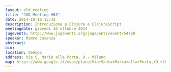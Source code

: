 ```yaml
---
layout: old_meeting
title: "JUG Meeting #63"
date: 2014-10-16 15:42
description: Introduzione a Clojure e ClojureScript
meetingdate: giovedì 16 ottobre 2014
jugevents: http://www.jugevents.org/jugevents/event/54768
speaker: Mimmo Cosenza
abstract: 
bio: 
location: Veespo
address: Via S. Maria alla Porta, 9 - Milano
map: https://www.google.it/maps/place/Via+Santa+Maria+alla+Porta,+9,+20123+Milano/@45.4664129,9.1817829,17z/data=!4m2!3m1!1s0x4786c153a8292d05:0x4c6f0a73c08286b9
---
```


